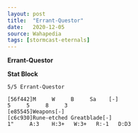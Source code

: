 ```yaml
---
layout: post
title:  "Errant-Questor"
date:   2020-12-05
source: Wahapedia
tags: [stormcast-eternals]
---
```


**Errant-Questor**

**Stat Block**
```
5/5 Errant-Questor
```

```
[56f442]M     W     B     Sa    [-]
5     5     8     3     
[e85545]Weapons[-]
[c6c930]Rune-etched Greatblade[-]
1"     A:3    H:3+   W:3+   R:-1   D:D3  
```


